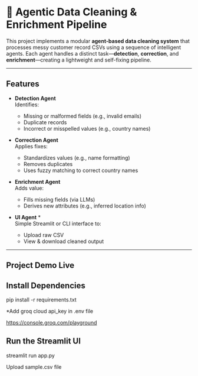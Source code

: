 # 🧹 Agentic Data Cleaning & Enrichment Pipeline

This project implements a modular **agent-based data cleaning system** that processes messy customer record CSVs using a sequence of intelligent agents. Each agent handles a distinct task—**detection**, **correction**, and **enrichment**—creating a lightweight and self-fixing pipeline.

---

##  Features

- **Detection Agent**  
  Identifies:
  - Missing or malformed fields (e.g., invalid emails)
  - Duplicate records
  - Incorrect or misspelled values (e.g., country names)

- **Correction Agent**  
  Applies fixes:
  - Standardizes values (e.g., name formatting)
  - Removes duplicates
  - Uses fuzzy matching to correct country names

- **Enrichment Agent**  
  Adds value:
  - Fills missing fields (via LLMs)
  - Derives new attributes (e.g., inferred location info)

- **UI Agent** *  
  Simple Streamlit or CLI interface to:
  - Upload raw CSV
  - View & download cleaned output

---

## Project Demo Live


## Install Dependencies

pip install -r requirements.txt

*Add groq cloud api_key in .env file

https://console.groq.com/playground

## Run the Streamlit UI

streamlit run app.py

Upload sample.csv file 


